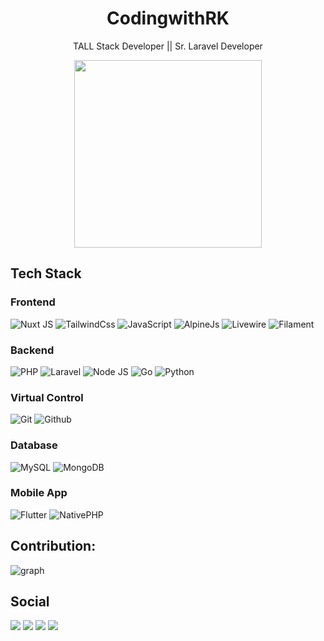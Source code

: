 <h1 align="center">CodingwithRK</h1>
<p align="center">TALL Stack Developer || Sr. Laravel Developer</p>

<p align="center">
<a href="https://www.gitanimals.org/en_US?utm_medium=image&utm_source=codingwithrk&utm_content=farm">
<img
  src="https://render.gitanimals.org/farms/codingwithrk"
  height="300"
/>
</a>
</p>

## Tech Stack

### Frontend
![Nuxt JS](https://img.shields.io/badge/-NuxtJs-00DC82?style=for-the-badge&logo=nuxt&logoColor=white)
![TailwindCss](https://img.shields.io/badge/TailwindCss-38bdf8?style=for-the-badge&logo=tailwindcss&logoColor=white)
![JavaScript](https://img.shields.io/badge/JavaScript-F7DF1E?style=for-the-badge&logo=javascript&logoColor=white)
![AlpineJs](https://img.shields.io/badge/AlpineJs-77c1d2?style=for-the-badge&logo=javascript&logoColor=white)
![Livewire](https://img.shields.io/badge/Livewire-fb70a9?style=for-the-badge&logo=livewire&logoColor=white)
![Filament](https://img.shields.io/badge/Filament-eab308?style=for-the-badge&logo=laravel&logoColor=f9322c)

### Backend
![PHP](https://img.shields.io/badge/-PHP-7a86b8?style=for-the-badge&logo=php&logoColor=white)
![Laravel](https://img.shields.io/badge/Laravel-f9322c?style=for-the-badge&logo=laravel&logoColor=white)
![Node JS](https://img.shields.io/badge/-NodeJs-5FA04E?style=for-the-badge&logo=nodedotjs&logoColor=white)
![Go](https://img.shields.io/badge/-go-00ADD8?style=for-the-badge&logo=go&logoColor=white)
![Python](https://img.shields.io/badge/-Python-224a6b?style=for-the-badge&logo=python&logoColor=white)

### Virtual Control
![Git](https://img.shields.io/badge/-Git-F1553A?style=for-the-badge&logo=git&logoColor=white)
![Github](https://img.shields.io/badge/-GitHub-000000?style=for-the-badge&logo=github&logoColor=white)

### Database
![MySQL](https://img.shields.io/badge/MySQL-3e6e93?style=for-the-badge&logo=mysql&logoColor=white)
![MongoDB](https://img.shields.io/badge/-mongodb-47A248?style=for-the-badge&logo=mongodb&logoColor=white)

### Mobile App
![Flutter](https://img.shields.io/badge/-flutter-02569B?style=for-the-badge&logo=flutter&logoColor=white)
![NativePHP](https://img.shields.io/badge/NativePHP-8696ed?style=for-the-badge&logo=laravel&logoColor=f9322c)



## Contribution:

![graph]

[graph]: https://github-readme-activity-graph.vercel.app/graph?username=codingwithrk&theme=react-dark&hide_border=false&area=true


## Social
<div> 
  <a href="https://www.youtube.com/@codingwith-rk/videos" target="_blank"><img src="https://img.shields.io/badge/YouTube-FF0000?style=for-the-badge&logo=youtube&logoColor=white" target="_blank"></a>
  <a href="https://www.instagram.com/codingwithrk" target="_blank"><img src="https://img.shields.io/badge/instagram-f9322c?style=for-the-badge&logo=instagram&logoColor=white" target="_blank"></a> 
  <a href="https://www.linkedin.com/in/pappalarajkumar/" target="_blank"><img src="https://img.shields.io/badge/LinkedIn-%230077B5?style=for-the-badge&logo=linkedin&logoColor=white" target="_blank"></a> 
  <a href="https://x.com/CodingwithRK/" target="_blank"><img src="https://img.shields.io/badge/X-white?style=for-the-badge&logo=X&logoColor=black" target="_blank"></a> 
</div>
